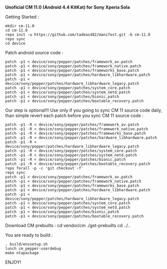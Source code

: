 **Unoficial CM 11.0 (Android 4.4 KitKat) for Sony Xperia Sola**

Getting Started :

    mkdir cm-11.0
    cd cm-11.0
    repo init -u https://github.com/tadeas482/manifest.git -b cm-11.0
    repo sync
    cd device

Patch android source code :

    patch -p1 < device/sony/pepper/patches/framework_av.patch
    patch -p1 < device/sony/pepper/patches/framework_native.patch
    patch -p1 < device/sony/pepper/patches/frameworks_base.patch
    patch -p1 < device/sony/pepper/patches/hardware_libhardware.patch
    patch -p1 < device/sony/pepper/patches/hardware_libhardware_legacy.patch
    patch -p1 < device/sony/pepper/patches/system_core.patch
    patch -p1 < device/sony/pepper/patches/system_netd.patch
    patch -p1 < device/sony/pepper/patches/bionic.patch
    patch -p1 < device/sony/pepper/patches/bootable_recovery.patch

Our step is optional!!! Use only if you going to sync CM 11 source code daily, than simple revert each patch before you sync CM 11 source code :

    patch -p1 -R < device/sony/pepper/patches/framework_av.patch
    patch -p1 -R < device/sony/pepper/patches/framework_native.patch
    patch -p1 -R < device/sony/pepper/patches/frameworks_base.patch
    patch -p1 -R < device/sony/pepper/patches/hardware_libhardware.patch
    patch -p1 -R < device/sony/pepper/patches/hardware_libhardware_legacy.patch
    patch -p1 -R < device/sony/pepper/patches/system_core.patch
    patch -p1 -R < device/sony/pepper/patches/system_netd.patch
    patch -p1 -R < device/sony/pepper/patches/bionic.patch
    patch -p1 -R < device/sony/pepper/patches/bootable_recovery.patch
    repo forall -p -c 'git checkout -f'
    repo sync
    patch -p1 < device/sony/pepper/patches/framework_av.patch
    patch -p1 < device/sony/pepper/patches/framework_native.patch
    patch -p1 < device/sony/pepper/patches/frameworks_base.patch
    patch -p1 < device/sony/pepper/patches/hardware_libhardware.patch
    patch -p1 < device/sony/pepper/patches/hardware_libhardware_legacy.patch
    patch -p1 < device/sony/pepper/patches/system_core.patch
    patch -p1 < device/sony/pepper/patches/system_netd.patch
    patch -p1 < device/sony/pepper/patches/bionic.patch
    patch -p1 < device/sony/pepper/patches/bootable_recovery.patch

Download CM prebuilts :
   cd vendor/cm
   ./get-prebuilts
   cd ../..

You are ready to build :

    . build/envsetup.sh
    lunch cm_pepper-userdebug
    make otapackage

ENJOY!
